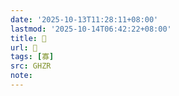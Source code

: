 ```yaml
---
date: '2025-10-13T11:28:11+08:00'
lastmod: '2025-10-14T06:42:22+08:00'
title: 󰛷
url: 󰛷
tags: [寡]
src: GHZR
note:
---
```

